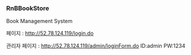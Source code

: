 ### RnBBookStore
Book Management System

 페이지 : http://52.78.124.119/login.do


관리자 페이지 : http://52.78.124.119/admin/loginForm.do   ID:admin  PW:1234
